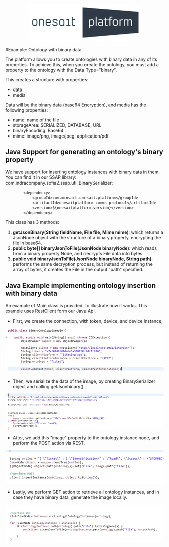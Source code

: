 <p align="center">
  <a src='https://www.onesaitplatform.com/'>
    <img src='../../../resources/images/onesait-platform-logo.png'/>
  </a>
</p>

#Example: Ontology with binary data

The platform allows you to create ontologies with binary data in any of its properties. To achieve this, when you create the ontology, you must add a property to the ontology with the Data Type="binary".

This creates a structure with properties:
-	data
-	media

Data will be the binary data (base64 Encryption), and media has the following properties:
-	name: name of the file
-	storageArea: SERIALIZED, DATABASE, URL
-	binaryEncoding: Base64
-	mime: image/png, image/jpeg, application/pdf


## Java Support for generating an ontology's binary property

We have support for inserting ontology instances with binary data in them. You can find it in our SSAP library: com.indracompany.sofia2.ssap.util.BinarySerializer;


```
		<dependency>
			<groupId>com.minsait.onesait.platform</groupId>
			<artifactId>onesaitplatform-comms-protocol</artifactId>
			<version>${onesaitplatform.version}</version>
		</dependency>
```

This class has 3 methods:

1.	**getJsonBinary(String fieldName, File file, Mime mime)**: which returns a JsonNode object with the structure of a binary property, encrypting the file in base64.
2.	**public byte[] binaryJsonToFile(JsonNode binaryNode)**: which reads from a binary property Node, and decrypts File data into bytes.
3. 	**public void binaryJsonToFile(JsonNode binaryNode, String path)**: performs the same decryption process, but instead of returning the array of bytes, it creates the File in the output "path" specified.


## Java Example implementing ontology insertion with binary data

An example of Main class is provided, to illustrate how it works. This example uses RestClient form our Java Api.

-	First, we create the connection, with token, device, and device instance;


![](./exampleConnect.png) 


-	Then, we serialize the data of the image, by creating BinarySerializer object and calling getJsonbinary().


![](./exampleSerialize.png) 


-	After, we add this "image" property to the ontology instance node, and perform the POST action via REST.


![](./examplePost.png)


-	Lastly, we perform GET action to retrieve all ontology instances, and in case they have binary data, generate the image locally.


![](./exampleGet.png)

